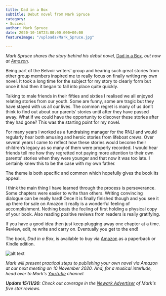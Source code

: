 ```yaml
---
title: Dad in a Box
subtitle: Debut novel from Mark Spruce
category:
- Success
author: Mark Spruce
date: 2020-10-16T23:00:00.000+00:00
featureImage: "/uploads/Mark_Spruce.jpg"

---
```

_Mark Spruce shares the story behind his debut novel,_ [Dad in a Box](https://www.amazon.co.uk/Dad-Box-Mark-Spruce/dp/B08KGZZR79/ref=tmm_pap_swatch_0?_encoding=UTF8&qid=&sr=)_, out now at_ [_Amazon_](https://www.amazon.co.uk/Dad-Box-Mark-Spruce/dp/B08KGZZR79/ref=tmm_pap_swatch_0?_encoding=UTF8&qid=&sr=).

Being part of the Belvoir writers’ group and hearing such great stories from other group members inspired me to really focus on finally writing my own novel. It took a long time for the subject for my story to clearly form but once it had then it began to fall into place quite quickly.

Talking to male friends in their fifties and sixties I realised we all enjoyed relating stories from our youth. Some are funny, some are tragic but they have stayed with us all our lives. The common regret is many of us don’t think to find out about our parents’ stories until after they have passed away. What if we could have the opportunity to discover these stories after they had gone? This was the starting point for my novel.

For many years I worked as a fundraising manager for the RNLI and would regularly hear both amusing and heroic stories from lifeboat crews. Over several years I came to reflect how these stories would become their children’s legacy as so many of them were properly recorded. I would hear friends tell me how they regretted not paying more attention to their own parents’ stories when they were younger and that now it was too late. I certainly knew this to be the case with my own father.

The theme is both specific and common which hopefully gives the book its appeal.

I think the main thing I have learned through the process is perseverance. Some chapters were easier to write than others. Writing convincing dialogue can be really hard! Once it is finally finished though and you see it up there for sale on Amazon it really is a wonderful feeling of accomplishment. Nothing beats the feeling of first holding a physical copy of your book. Also reading positive reviews from readers is really gratifying.

If you have a good idea then just keep plugging away one chapter at a time. Review, edit, re write and carry on. Eventually you get to the end!

The book, _Dad in a Box_, is available to buy via [Amazon](https://www.amazon.co.uk/Dad-Box-Mark-Spruce/dp/B08KGZZR79/ref=tmm_pap_swatch_0?_encoding=UTF8&qid=&sr=) as a paperback or Kindle edition.

![alt text](/uploads/Mark_Spruce.jpg "Mark Spruce and his debut novel - Dad in a Box")

_Mark will present practical steps to publishing your own novel via Amazon at our next meeting on 10 November 2020. And, for a musical interlude, head over to Mark's_ [_YouTube_](https://www.youtube.com/channel/UCXah9yiUx8Iy63yAldSUkAg) _channel._

**_Update 15/11/20_**_: Check out coverage in the_ [_Newark Advertiser_](https://www.newarkadvertiser.co.uk/news/author-draws-on-own-story-9128441/  ) _of Mark's five star reviews._